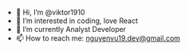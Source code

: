 - 👋 Hi, I’m @viktor1910
- 👀 I’m interested in coding, love React
- 🌱 I’m currently Analyst Developer
- 📫 How to reach me: nguyenvu19.dev@gmail.com

<!---
viktor1910/viktor1910 is a ✨ special ✨ repository because its `README.md` (this file) appears on your GitHub profile.
You can click the Preview link to take a look at your changes.
--->
